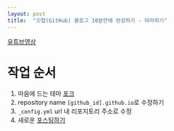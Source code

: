 ```yaml
---
layout: post
title:  "깃헙(GitHub) 블로그 10분안에 완성하기 - 따라하기"
---
```


[유튜브영상](https://www.youtube.com/watch?v=ACzFIAOsfpM&list=WL&index=43)

# 작업 순서

1. 마음에 드는 테마 [포크](https://github.com/topics/jekyll-theme)
2. repository name `[github_id].github.io`로 수정하기
3. `_config.yml` url 내 리포지토리 주소로 수정 
4. 새로운 [포스팅하기](https://jekyllrb.com/docs/posts/) 

